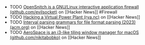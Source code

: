 - TODO [OpenSnitch is a GNU/Linux interactive application firewall (github.com/evilsocket)](https://news.ycombinator.com/item?id=41209688) on [[Hacker News]] #Firewall
- TODO [Hacking a Virtual Power Plant (rya.nc)](https://news.ycombinator.com/item?id=41194929) on [[Hacker News]]
- TODO [Interval parsing grammars for file format parsing (2023) (acm.org)](https://news.ycombinator.com/item?id=41211039) on [[Hacker News]]
- TODO [AeroSpace is an i3-like tiling window manager for macOS (github.com/nikitabobko)](https://news.ycombinator.com/item?id=40596689) on [[Hacker News]]